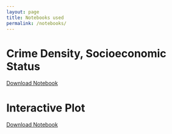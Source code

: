 ```yaml
---
layout: page
title: Notebooks used
permalink: /notebooks/
---
```


# Crime Density, Socioeconomic Status 

[Download Notebook](/notebooks/SE_analysis.ipynb)

# Interactive Plot

[Download Notebook](/notebooks/interactive.ipynb)